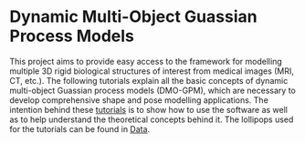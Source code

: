
# Dynamic Multi-Object Guassian Process Models

This project aims to provide easy access to the framework for modelling multiple 3D rigid biological structures of interest from medical images (MRI, CT, etc.). The following tutorials explain all the basic concepts of dynamic multi-object Guassian process models (DMO-GPM), which are necessary to develop comprehensive shape and pose modelling applications. The intention behind these [tutorials](https://rassaire.github.io/dmo-gpm-tutorial/)  is to show how to use the software as well as to help understand the theoretical concepts behind it. The lollipops used for the tutorials can be found in [Data](https://www.dropbox.com/sh/wmmbpvkst9s82ol/AABfUunyPZqjDIUJHwXRN2RQa?dl=0).
